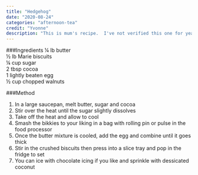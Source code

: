 ```yaml
---
title: "Hedgehog"
date: "2020-08-24"
categories: "afternoon-tea"
credit: "Yvonne"
description: "This is mum's recipe.  I've not verified this one for years.  You can make the whole thing in a large saucepan"
---
```

###Ingredients
¼ lb butter  
½ lb Marie biscuits  
¼ cup sugar  
2 tbsp cocoa  
1 lightly beaten egg  
½ cup chopped walnuts

###Method
1. In a large saucepan, melt butter, sugar and cocoa
2. Stir over the heat until the sugar slightly dissolves
3. Take off the heat and allow to cool
4. Smash the bikkies to your liking in a bag with rolling pin or pulse in the food processor
5. Once the butter mixture is cooled, add the egg and combine until it goes thick
6. Stir in the crushed biscuits then press into a slice tray and pop in the fridge to set
7. You can ice with chocolate icing if you like and sprinkle with dessicated coconut
